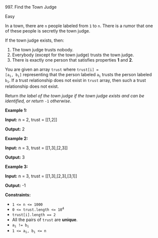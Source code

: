 997\. Find the Town Judge

Easy

In a town, there are `n` people labeled from `1` to `n`. There is a rumor that one of these people is secretly the town judge.

If the town judge exists, then:

1.  The town judge trusts nobody.
2.  Everybody (except for the town judge) trusts the town judge.
3.  There is exactly one person that satisfies properties **1** and **2**.

You are given an array `trust` where <code>trust[i] = [a<sub>i</sub>, b<sub>i</sub>]</code> representing that the person labeled <code>a<sub>i</sub></code> trusts the person labeled <code>b<sub>i</sub></code>. If a trust relationship does not exist in `trust` array, then such a trust relationship does not exist.

Return _the label of the town judge if the town judge exists and can be identified, or return_ `-1` _otherwise_.

**Example 1:**

**Input:** n = 2, trust = [[1,2]]

**Output:** 2

**Example 2:**

**Input:** n = 3, trust = [[1,3],[2,3]]

**Output:** 3

**Example 3:**

**Input:** n = 3, trust = [[1,3],[2,3],[3,1]]

**Output:** -1

**Constraints:**

*   `1 <= n <= 1000`
*   <code>0 <= trust.length <= 10<sup>4</sup></code>
*   `trust[i].length == 2`
*   All the pairs of `trust` are **unique**.
*   <code>a<sub>i</sub> != b<sub>i</sub></code>
*   <code>1 <= a<sub>i</sub>, b<sub>i</sub> <= n</code>
